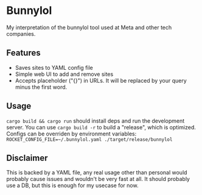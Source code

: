 # Bunnylol

My interpretation of the bunnylol tool used at Meta and other tech companies.

## Features
* Saves sites to YAML config file
* Simple web UI to add and remove sites
* Accepts placeholder ("{}") in URLs. It will be replaced by your query minus the first word.

## Usage

`cargo build && cargo run` should install deps and run the development server.
You can use `cargo build -r` to build a "release", which is optimized.
Configs can be overriden by environment variables:
    `ROCKET_CONFIG_FILE=~/.bunnylol.yaml ./target/release/bunnylol`

## Disclaimer
This is backed by a YAML file, any real usage other than personal would probably cause issues and wouldn't be very fast at all.
It should probably use a DB, but this is enough for my usecase for now.
